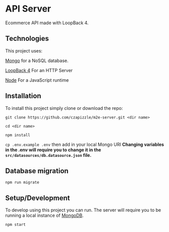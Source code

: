 # API Server
Ecommerce API made with LoopBack 4.


## Technologies
This project uses:

[Mongo](https://www.mongodb.com/) for a NoSQL database.

[LoopBack 4](https://loopback.io/) For an HTTP Server

[Node](https://nodejs.org/en/) For a JavaScript runtime


## Installation

To install this project simply clone or download the repo:

`git clone https://github.com/czapizzle/m2e-server.git <dir name>`

`cd <dir name>`

`npm install`

`cp .env.example .env` then add in your local Mongo URI **Changing variables in the .env will require you to change it in the `src/datasources/db.datasource.json` file.**


## Database migration
```
npm run migrate
```

## Setup/Development

To develop using this project you can run. The server will require you to be running a local instance of [MongoDB](https://www.mongodb.com/).
```
npm start
```
